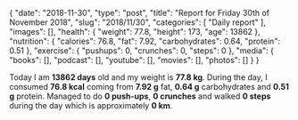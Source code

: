 {
    "date": "2018-11-30",
    "type": "post",
    "title": "Report for Friday 30th of November 2018",
    "slug": "2018\/11\/30",
    "categories": [
        "Daily report"
    ],
    "images": [],
    "health": {
        "weight": 77.8,
        "height": 173,
        "age": 13862
    },
    "nutrition": {
        "calories": 76.8,
        "fat": 7.92,
        "carbohydrates": 0.64,
        "protein": 0.51
    },
    "exercise": {
        "pushups": 0,
        "crunches": 0,
        "steps": 0
    },
    "media": {
        "books": [],
        "podcast": [],
        "youtube": [],
        "movies": [],
        "photos": []
    }
}

Today I am <strong>13862 days</strong> old and my weight is <strong>77.8 kg</strong>. During the day, I consumed <strong>76.8 kcal</strong> coming from <strong>7.92 g</strong> fat, <strong>0.64 g</strong> carbohydrates and <strong>0.51 g</strong> protein. Managed to do <strong>0 push-ups</strong>, <strong>0 crunches</strong> and walked <strong>0 steps</strong> during the day which is approximately <strong>0 km</strong>.